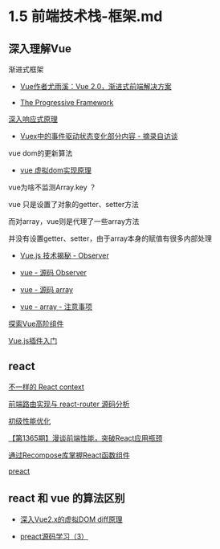 # 1.5 前端技术栈-框架.md

## 深入理解Vue

渐进式框架

* [Vue作者尤雨溪：Vue 2.0，渐进式前端解决方案](https://mp.weixin.qq.com/s?__biz=MzUxMzcxMzE5Ng==&mid=2247485737&amp;idx=1&amp;sn=14fe8a5c72aaa98c11bf6fc57ae1b6c0&source=41#wechat_redirect)

* [The Progressive Framework](http://slides.com/evanyou/progressive-javascript#/)

[深入响应式原理](https://cn.vuejs.org/v2/guide/reactivity.html)

* [Vuex中的事件驱动状态变化部分内容 - 摘录自访谈](https://www.jdon.com/50095)

vue dom的更新算法

* [vue 虚拟dom实现原理](https://blog.csdn.net/u010692018/article/details/78799335/)

vue为啥不监测Array.key ？

vue 只是设置了对象的getter、setter方法

而对array，vue则是代理了一些array方法

并没有设置getter、setter，由于array本身的赋值有很多内部处理

* [Vue.js 技术揭秘 - Observer](https://ustbhuangyi.github.io/vue-analysis/reactive/reactive-object.html#observer)

* [vue - 源码 Observer](https://github.com/vuejs/vue/blob/v2.5.17/src/core/observer/index.js)

* [vue - 源码 array](https://github.com/vuejs/vue/blob/v2.5.17/src/core/observer/array.js)

* [vue - array - 注意事项](https://cn.vuejs.org/v2/guide/list.html#注意事项)

[探索Vue高阶组件](http://hcysun.me/2018/01/05/%E6%8E%A2%E7%B4%A2Vue%E9%AB%98%E9%98%B6%E7%BB%84%E4%BB%B6/)

[Vue.js插件入门](https://snipcart.com/blog/vue-js-plugin)

## react

[不一样的 React context](https://mp.weixin.qq.com/s/-0cc-AAtQVP_OFQ_wcgdeA)

[前端路由实现与 react-router 源码分析](https://github.com/joeyguo/blog/issues/2)

[初级性能优化](https://segmentfault.com/a/1190000015366521)

[【第1365期】漫谈前端性能，突破React应用瓶颈](https://mp.weixin.qq.com/s/tCLvRad-WrnFKJiStU7BKw)

[通过Recompose库掌握React函数组件](https://juejin.im/entry/5b7a989651882542b03e5412)

[preact](https://github.com/Tencent/omi)

## react 和 vue 的算法区别

* [深入Vue2.x的虚拟DOM diff原理](https://blog.csdn.net/m6i37jk/article/details/78140159)

* [preact源码学习（3）](https://segmentfault.com/a/1190000010349289)
